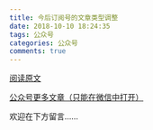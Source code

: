 ```yaml
---
title: 今后订阅号的文章类型调整
date: 2018-10-10 18:24:35
tags: 公众号
categories: 公众号
comments: true
---
```


[阅读原文](https://mp.weixin.qq.com/s/4npD3em1znW400BvAbyRWA) 

[公众号更多文章（只能在微信中打开）](https://mp.weixin.qq.com/mp/profile_ext?action=home&__biz=MzUyMTg5MjA5OA==&scene=123#wechat_redirect)

欢迎在下方留言…… 

<!---more--->
